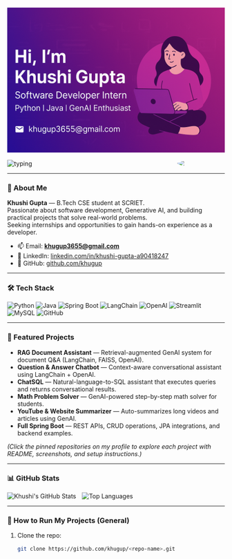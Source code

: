 <!-- Banner (place banner.png in the repo root) -->
![Khushi Gupta Banner](./banner.png.png)

<p align="left">
  <img src="https://readme-typing-svg.herokuapp.com?size=28&color=FFFFFF&center=true&vCenter=true&width=650&lines=Hi,+I'm+Khushi+Gupta;Software+Developer+Intern+%7C+Python+%7C+Java+%7C+GenAI" alt="typing">
  <img src="https://avatars.githubusercontent.com/khugup" width="110" style="border-radius:50%; margin-left:20px" align="right" />
</p>

---

### 👋 About Me
**Khushi Gupta** — B.Tech CSE student at SCRIET.  
Passionate about software development, Generative AI, and building practical projects that solve real-world problems.  
Seeking internships and opportunities to gain hands-on experience as a developer.

- 📫 Email: **khugup3655@gmail.com**  
- 🔗 LinkedIn: [linkedin.com/in/khushi-gupta-a90418247](https://www.linkedin.com/in/khushi-gupta-a90418247)  
- 🔗 GitHub: [github.com/khugup](https://github.com/khugup)

---

### 🛠️ Tech Stack
![Python](https://img.shields.io/badge/Python-3776AB?style=for-the-badge&logo=python&logoColor=white)
![Java](https://img.shields.io/badge/Java-ED8B00?style=for-the-badge&logo=openjdk&logoColor=white)
![Spring Boot](https://img.shields.io/badge/SpringBoot-6DB33F?style=for-the-badge&logo=springboot&logoColor=white)
![LangChain](https://img.shields.io/badge/LangChain-6F42C1?style=for-the-badge)
![OpenAI](https://img.shields.io/badge/OpenAI-000000?style=for-the-badge&logo=openai&logoColor=white)
![Streamlit](https://img.shields.io/badge/Streamlit-FF4B4B?style=for-the-badge)
![MySQL](https://img.shields.io/badge/MySQL-005C84?style=for-the-badge&logo=mysql&logoColor=white)
![GitHub](https://img.shields.io/badge/GitHub-181717?style=for-the-badge&logo=github&logoColor=white)

---

### 🚀 Featured Projects
- **RAG Document Assistant** — Retrieval-augmented GenAI system for document Q&A (LangChain, FAISS, OpenAI).  
- **Question & Answer Chatbot** — Context-aware conversational assistant using LangChain + OpenAI.  
- **ChatSQL** — Natural-language-to-SQL assistant that executes queries and returns conversational results.  
- **Math Problem Solver** — GenAI-powered step-by-step math solver for students.  
- **YouTube & Website Summarizer** — Auto-summarizes long videos and articles using GenAI.  
- **Full Spring Boot** — REST APIs, CRUD operations, JPA integrations, and backend examples.

*(Click the pinned repositories on my profile to explore each project with README, screenshots, and setup instructions.)*

---

### 📊 GitHub Stats
<p align="left">
  <img src="https://github-readme-stats.vercel.app/api?username=khugup&show_icons=true&theme=tokyonight" alt="Khushi's GitHub Stats" />
  <img src="https://github-readme-stats.vercel.app/api/top-langs/?username=khugup&layout=compact&theme=tokyonight" alt="Top Languages" style="margin-left:10px" />
</p>

---

### 📂 How to Run My Projects (General)
1. Clone the repo:  
   ```bash
   git clone https://github.com/khugup/<repo-name>.git
